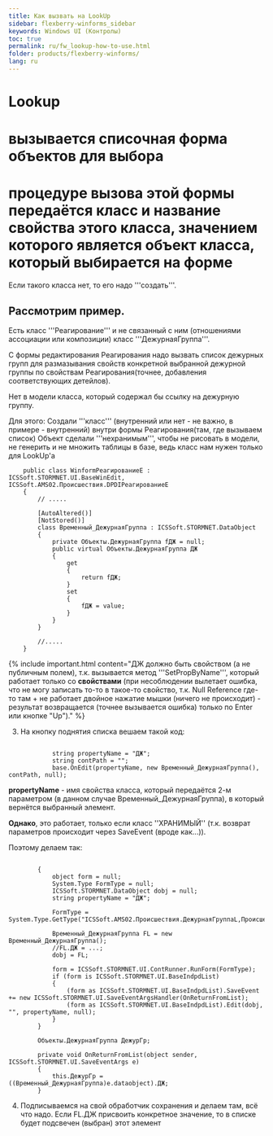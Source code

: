 ```yaml
---
title: Как вызвать на LookUp
sidebar: flexberry-winforms_sidebar
keywords: Windows UI (Контролы)
toc: true
permalink: ru/fw_lookup-how-to-use.html
folder: products/flexberry-winforms/
lang: ru
---
```


# Lookup
# вызывается списочная форма объектов для выбора
# процедуре вызова этой формы передаётся класс и название свойства этого класса, значением которого является объект класса, 	который выбирается на форме

Если такого класса нет, то его надо '''создать'''. 

## Рассмотрим __пример__.

Есть класс '''Реагирование''' и не связанный с ним (отношениями ассоциации или композиции) класс '''ДежурнаяГруппа'''.

С формы редактирования Реагирования надо вызвать список дежурных групп для размазывания свойств конкретной выбранной дежурной группы по свойствам Реагирования(точнее, добавления соответствующих детейлов). 

Нет в модели класса, который содержал бы ссылку на дежурную группу.

Для этого:
Создали '''класс''' (внутренний или нет - не важно, в примере - внутренний) внутри формы Реагирования(там, где вызываем список)
Объект сделали '''нехранимым''', чтобы не рисовать в модели, не генерить и не множить таблицы в базе, ведь класс нам нужен только для LookUp'а

```
	public class WinformРеагированиеE : ICSSoft.STORMNET.UI.BaseWinEdit, ICSSoft.AMS02.Происшествия.DPDIРеагированиеE
	{
		// .....

		[AutoAltered()]
		[NotStored()]
		class Временный_ДежурнаяГруппа : ICSSoft.STORMNET.DataObject
		{
			private Объекты.ДежурнаяГруппа fДЖ = null;
			public virtual Объекты.ДежурнаяГруппа ДЖ
			{
				get
				{
					return fДЖ;
				}
				set
				{
					fДЖ = value;
				}
			}
		}
	
		//.....
	}
```


{% include important.html content="ДЖ должно быть свойством (а не публичным полем), т.к. вызывается метод '''SetPropByName''', который работает только со __свойствами__ (при несоблюдении вылетает ошибка, что не могу записать то-то в такое-то свойство, т.к. Null Reference где-то там + не работает двойное нажатие мышки (ничего не происходит) - результат возвращается (точнее вызывается ошибка) только по Enter или кнопке "Up")." %}

 3. На кнопку поднятия списка вешаем такой код:

```

			string propertyName = "ДЖ";
			string contPath = "";
			base.OnEdit(propertyName, new Временный_ДежурнаяГруппа(), contPath, null);
```

__propertyName__ - имя свойства класса, который  передаётся 2-м параметром (в данном случае Временный_ДежурнаяГруппа), в который вернётся выбранный элемент. 

__Однако__, это работает, только если класс ''ХРАНИМЫЙ'' (т.к. возврат параметров происходит через SaveEvent (вроде как...)).

Поэтому делаем так:

```

		{
			object form = null;
			System.Type FormType = null;
			ICSSoft.STORMNET.DataObject dobj = null;
			string propertyName = "ДЖ";
			
			FormType = System.Type.GetType("ICSSoft.AMS02.Происшествия.ДежурнаяГруппаL,Происшествия(Forms)");
			
			Временный_ДежурнаяГруппа FL = new Временный_ДежурнаяГруппа();
			//FL.ДЖ = ...;
			dobj = FL;

			form = ICSSoft.STORMNET.UI.ContRunner.RunForm(FormType);
			if (form is ICSSoft.STORMNET.UI.BaseIndpdList)
			{
				(form as ICSSoft.STORMNET.UI.BaseIndpdList).SaveEvent += new ICSSoft.STORMNET.UI.SaveEventArgsHandler(OnReturnFromList);
				(form as ICSSoft.STORMNET.UI.BaseIndpdList).Edit(dobj, "", propertyName, null);
			}
		}

		Объекты.ДежурнаяГруппа ДежурГр;

		private void OnReturnFromList(object sender, ICSSoft.STORMNET.UI.SaveEventArgs e)
		{
			this.ДежурГр = ((Временный_ДежурнаяГруппа)e.dataobject).ДЖ;
		}
```

 4. Подписываемся на свой обработчик сохранения и делаем там, всё что надо. Если FL.ДЖ присвоить конкретное значение, то в списке будет подсвечен (выбран) этот элемент
 

